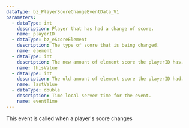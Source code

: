 ```yaml
---
dataType: bz_PlayerScoreChangeEventData_V1
parameters:
  - dataType: int
    description: Player that has had a change of score.
    name: playerID
  - dataType: bz_eScoreElement
    description: The type of score that is being changed.
    name: element
  - dataType: int
    description: The new amount of element score the playerID has.
    name: thisValue
  - dataType: int
    description: The old amount of element score the playerID had.
    name: lastValue
  - dataType: double
    description: Time local server time for the event.
    name: eventTime
---
```


This event is called when a player's score changes
